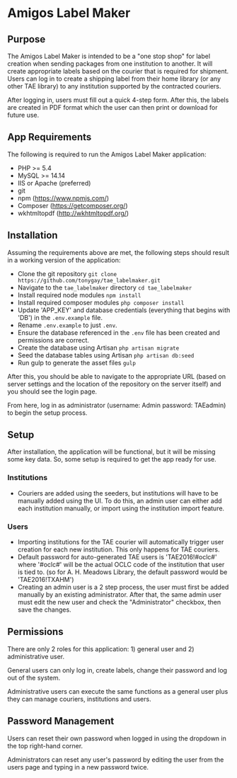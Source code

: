 # Amigos Label Maker

## Purpose
The Amigos Label Maker is intended to be a "one stop shop" for label creation when sending packages from one institution to another. It will create appropriate labels based on the courier that is required for shipment. Users can log in to create a shipping label from their home library (or any other TAE library) to any institution supported by the contracted couriers.

After logging in, users must fill out a quick 4-step form. After this, the labels are created in PDF format which the user can then print or download for future use.

## App Requirements
The following is required to run the Amigos Label Maker application:

* PHP >= 5.4
* MySQL >= 14.14
* IIS or Apache (preferred)
* git
* npm (https://www.npmjs.com/)
* Composer (https://getcomposer.org/)
* wkhtmltopdf (http://wkhtmltopdf.org/)

## Installation
Assuming the requirements above are met, the following steps should result in a working version of the application:

* Clone the git repository `git clone https://github.com/tonygay/tae_labelmaker.git`
* Navigate to the `tae_labelmaker` directory `cd tae_labelmaker`
* Install required node modules `npm install`
* Install required composer modules `php composer install`
* Update 'APP_KEY' and database credentials (everything that begins with 'DB') in the `.env.example` file.
* Rename `.env.example` to just `.env`.
* Ensure the database referenced in the `.env` file has been created and permissions are correct.
* Create the database using Artisan `php artisan migrate`
* Seed the database tables using Artisan `php artisan db:seed`
* Run gulp to generate the asset files `gulp`

After this, you should be able to navigate to the appropriate URL (based on server settings and the location of the repository on the server itself) and you should see the login page.

From here, log in as administrator (username: Admin password: TAEadmin) to begin the setup process.

## Setup
After installation, the application will be functional, but it will be missing some key data. So, some setup is required to get the app ready for use.

### Institutions

* Couriers are added using the seeders, but institutions will have to be manually added using the UI. To do this, an admin user can either add each institution manually, or import using the institution import feature.

### Users

* Importing institutions for the TAE courier will automatically trigger user creation for each new institution. This only happens for TAE couriers.
* Default password for auto-generated TAE users is 'TAE2016!#oclc#' where '#oclc#' will be the actual OCLC code of the institution that user is tied to. (so for A. H. Meadows Library, the default password would be 'TAE2016!TXAHM')
* Creating an admin user is a 2 step process, the user must first be added manually by an existing administrator. After that, the same admin user must edit the new user and check the "Administrator" checkbox, then save the changes.

## Permissions
There are only 2 roles for this application: 1) general user and 2) administrative user.

General users can only log in, create labels, change their password and log out of the system.

Administrative users can execute the same functions as a general user plus they can manage couriers, institutions and users.

## Password Management
Users can reset their own password when logged in using the dropdown in the top right-hand corner.

Administrators can reset any user's password by editing the user from the users page and typing in a new password twice.
